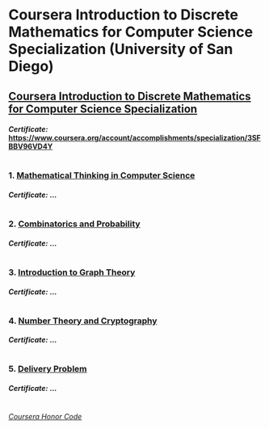 # Coursera Introduction to Discrete Mathematics for Computer Science Specialization (University of San Diego)

## [Coursera Introduction to Discrete Mathematics for Computer Science Specialization](https://www.coursera.org/specializations/discrete-mathematics)
####    *Certificate:* https://www.coursera.org/account/accomplishments/specialization/3SFBBV96VD4Y
#
### 1. [Mathematical Thinking in Computer Science](https://www.coursera.org/learn/what-is-a-proof?specialization=discrete-mathematics)

####    *Certificate:* ...
#
### 2. [Combinatorics and Probability](https://www.coursera.org/learn/combinatorics?specialization=discrete-mathematics)

####    *Certificate:* ...
#   
### 3. [Introduction to Graph Theory](https://www.coursera.org/learn/graphs?specialization=discrete-mathematics)

####    *Certificate:* ...
#   
### 4. [Number Theory and Cryptography](https://www.coursera.org/learn/number-theory-cryptography?specialization=discrete-mathematics)

####    *Certificate:* ...
#
### 5. [Delivery Problem](https://www.coursera.org/learn/delivery-problem?specialization=discrete-mathematics)

####    *Certificate:* ...
#


[*Coursera Honor Code*](https://www.coursera.support/s/article/209818863-Coursera-Honor-Code?language=en_US)

